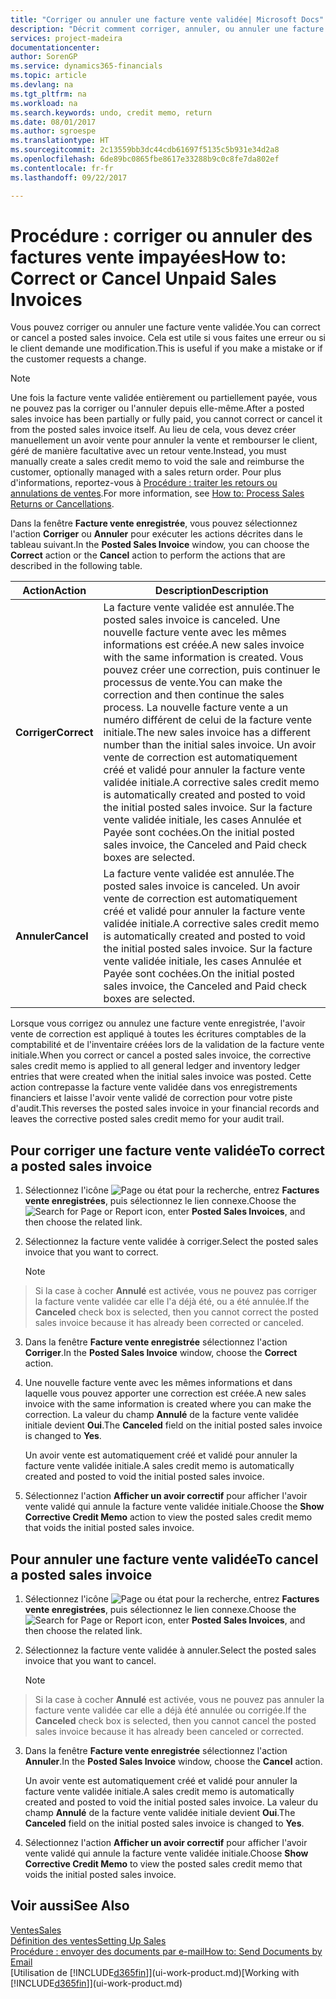 ```yaml
---
title: "Corriger ou annuler une facture vente validée| Microsoft Docs"
description: "Décrit comment corriger, annuler, ou annuler une facture vente enregistrée et lettrer un avoir vente."
services: project-madeira
documentationcenter: 
author: SorenGP
ms.service: dynamics365-financials
ms.topic: article
ms.devlang: na
ms.tgt_pltfrm: na
ms.workload: na
ms.search.keywords: undo, credit memo, return
ms.date: 08/01/2017
ms.author: sgroespe
ms.translationtype: HT
ms.sourcegitcommit: 2c13559bb3dc44cdb61697f5135c5b931e34d2a8
ms.openlocfilehash: 6de89bc0865fbe8617e33288b9c0c8fe7da802ef
ms.contentlocale: fr-fr
ms.lasthandoff: 09/22/2017

---
```

# <a name="how-to-correct-or-cancel-unpaid-sales-invoices"></a><span data-ttu-id="e04b8-103">Procédure : corriger ou annuler des factures vente impayées</span><span class="sxs-lookup"><span data-stu-id="e04b8-103">How to: Correct or Cancel Unpaid Sales Invoices</span></span>
<span data-ttu-id="e04b8-104">Vous pouvez corriger ou annuler une facture vente validée.</span><span class="sxs-lookup"><span data-stu-id="e04b8-104">You can correct or cancel a posted sales invoice.</span></span> <span data-ttu-id="e04b8-105">Cela est utile si vous faites une erreur ou si le client demande une modification.</span><span class="sxs-lookup"><span data-stu-id="e04b8-105">This is useful if you make a mistake or if the customer requests a change.</span></span>

> [!NOTE]  
>   <span data-ttu-id="e04b8-106">Une fois la facture vente validée entièrement ou partiellement payée, vous ne pouvez pas la corriger ou l'annuler depuis elle-même.</span><span class="sxs-lookup"><span data-stu-id="e04b8-106">After a posted sales invoice has been partially or fully paid, you cannot correct or cancel it from the posted sales invoice itself.</span></span> <span data-ttu-id="e04b8-107">Au lieu de cela, vous devez créer manuellement un avoir vente pour annuler la vente et rembourser le client, géré de manière facultative avec un retour vente.</span><span class="sxs-lookup"><span data-stu-id="e04b8-107">Instead, you must manually create a sales credit memo to void the sale and reimburse the customer, optionally managed with a sales return order.</span></span> <span data-ttu-id="e04b8-108">Pour plus d'informations, reportez-vous à [Procédure : traiter les retours ou annulations de ventes](sales-how-process-sales-returns-cancellations.md).</span><span class="sxs-lookup"><span data-stu-id="e04b8-108">For more information, see [How to: Process Sales Returns or Cancellations](sales-how-process-sales-returns-cancellations.md).</span></span>

<span data-ttu-id="e04b8-109">Dans la fenêtre **Facture vente enregistrée**, vous pouvez sélectionnez l'action **Corriger** ou **Annuler** pour exécuter les actions décrites dans le tableau suivant.</span><span class="sxs-lookup"><span data-stu-id="e04b8-109">In the **Posted Sales Invoice** window, you can choose the **Correct** action or the **Cancel** action to perform the actions that are described in the following table.</span></span>

| <span data-ttu-id="e04b8-110">Action</span><span class="sxs-lookup"><span data-stu-id="e04b8-110">Action</span></span> | <span data-ttu-id="e04b8-111">Description</span><span class="sxs-lookup"><span data-stu-id="e04b8-111">Description</span></span> |
| --- | --- |
| <span data-ttu-id="e04b8-112">**Corriger**</span><span class="sxs-lookup"><span data-stu-id="e04b8-112">**Correct**</span></span> |<span data-ttu-id="e04b8-113">La facture vente validée est annulée.</span><span class="sxs-lookup"><span data-stu-id="e04b8-113">The posted sales invoice is canceled.</span></span> <span data-ttu-id="e04b8-114">Une nouvelle facture vente avec les mêmes informations est créée.</span><span class="sxs-lookup"><span data-stu-id="e04b8-114">A new sales invoice with the same information is created.</span></span> <span data-ttu-id="e04b8-115">Vous pouvez créer une correction, puis continuer le processus de vente.</span><span class="sxs-lookup"><span data-stu-id="e04b8-115">You can make the correction and then continue the sales process.</span></span> <span data-ttu-id="e04b8-116">La nouvelle facture vente a un numéro différent de celui de la facture vente initiale.</span><span class="sxs-lookup"><span data-stu-id="e04b8-116">The new sales invoice has a different number than the initial sales invoice.</span></span> <span data-ttu-id="e04b8-117">Un avoir vente de correction est automatiquement créé et validé pour annuler la facture vente validée initiale.</span><span class="sxs-lookup"><span data-stu-id="e04b8-117">A corrective sales credit memo is automatically created and posted to void the initial posted sales invoice.</span></span> <span data-ttu-id="e04b8-118">Sur la facture vente validée initiale, les cases Annulée et Payée sont cochées.</span><span class="sxs-lookup"><span data-stu-id="e04b8-118">On the initial posted sales invoice, the Canceled and Paid check boxes are selected.</span></span> |
| <span data-ttu-id="e04b8-119">**Annuler**</span><span class="sxs-lookup"><span data-stu-id="e04b8-119">**Cancel**</span></span> |<span data-ttu-id="e04b8-120">La facture vente validée est annulée.</span><span class="sxs-lookup"><span data-stu-id="e04b8-120">The posted sales invoice is canceled.</span></span> <span data-ttu-id="e04b8-121">Un avoir vente de correction est automatiquement créé et validé pour annuler la facture vente validée initiale.</span><span class="sxs-lookup"><span data-stu-id="e04b8-121">A corrective sales credit memo is automatically created and posted to void the initial posted sales invoice.</span></span> <span data-ttu-id="e04b8-122">Sur la facture vente validée initiale, les cases Annulée et Payée sont cochées.</span><span class="sxs-lookup"><span data-stu-id="e04b8-122">On the initial posted sales invoice, the Canceled and Paid check boxes are selected.</span></span> |

<span data-ttu-id="e04b8-123">Lorsque vous corrigez ou annulez une facture vente enregistrée, l'avoir vente de correction est appliqué à toutes les écritures comptables de la comptabilité et de l'inventaire créées lors de la validation de la facture vente initiale.</span><span class="sxs-lookup"><span data-stu-id="e04b8-123">When you correct or cancel a posted sales invoice, the corrective sales credit memo is applied to all general ledger and inventory ledger entries that were created when the initial sales invoice was posted.</span></span> <span data-ttu-id="e04b8-124">Cette action contrepasse la facture vente validée dans vos enregistrements financiers et laisse l'avoir vente validé de correction pour votre piste d'audit.</span><span class="sxs-lookup"><span data-stu-id="e04b8-124">This reverses the posted sales invoice in your financial records and leaves the corrective posted sales credit memo for your audit trail.</span></span>

## <a name="to-correct-a-posted-sales-invoice"></a><span data-ttu-id="e04b8-125">Pour corriger une facture vente validée</span><span class="sxs-lookup"><span data-stu-id="e04b8-125">To correct a posted sales invoice</span></span>
1. <span data-ttu-id="e04b8-126">Sélectionnez l'icône ![Page ou état pour la recherche](media/ui-search/search_small.png "Page ou état pour la recherche"), entrez **Factures vente enregistrées**, puis sélectionnez le lien connexe.</span><span class="sxs-lookup"><span data-stu-id="e04b8-126">Choose the ![Search for Page or Report](media/ui-search/search_small.png "Search for Page or Report icon") icon, enter **Posted Sales Invoices**, and then choose the related link.</span></span>  
2. <span data-ttu-id="e04b8-127">Sélectionnez la facture vente validée à corriger.</span><span class="sxs-lookup"><span data-stu-id="e04b8-127">Select the posted sales invoice that you want to correct.</span></span>

    > [!NOTE]  
>   <span data-ttu-id="e04b8-128">Si la case à cocher **Annulé** est activée, vous ne pouvez pas corriger la facture vente validée car elle l'a déjà été, ou a été annulée.</span><span class="sxs-lookup"><span data-stu-id="e04b8-128">If the **Canceled** check box is selected, then you cannot correct the posted sales invoice because it has already been corrected or canceled.</span></span>
3. <span data-ttu-id="e04b8-129">Dans la fenêtre **Facture vente enregistrée** sélectionnez l'action **Corriger**.</span><span class="sxs-lookup"><span data-stu-id="e04b8-129">In the **Posted Sales Invoice** window, choose the **Correct** action.</span></span>  
4. <span data-ttu-id="e04b8-130">Une nouvelle facture vente avec les mêmes informations et dans laquelle vous pouvez apporter une correction est créée.</span><span class="sxs-lookup"><span data-stu-id="e04b8-130">A new sales invoice with the same information is created where you can make the correction.</span></span> <span data-ttu-id="e04b8-131">La valeur du champ **Annulé** de la facture vente validée initiale devient **Oui**.</span><span class="sxs-lookup"><span data-stu-id="e04b8-131">The **Canceled** field on the initial posted sales invoice is changed to **Yes**.</span></span>

    <span data-ttu-id="e04b8-132">Un avoir vente est automatiquement créé et validé pour annuler la facture vente validée initiale.</span><span class="sxs-lookup"><span data-stu-id="e04b8-132">A sales credit memo is automatically created and posted to void the initial posted sales invoice.</span></span>
5. <span data-ttu-id="e04b8-133">Sélectionnez l'action **Afficher un avoir correctif** pour afficher l'avoir vente validé qui annule la facture vente validée initiale.</span><span class="sxs-lookup"><span data-stu-id="e04b8-133">Choose the **Show Corrective Credit Memo** action to view the posted sales credit memo that voids the initial posted sales invoice.</span></span>

## <a name="to-cancel-a-posted-sales-invoice"></a><span data-ttu-id="e04b8-134">Pour annuler une facture vente validée</span><span class="sxs-lookup"><span data-stu-id="e04b8-134">To cancel a posted sales invoice</span></span>
1. <span data-ttu-id="e04b8-135">Sélectionnez l'icône ![Page ou état pour la recherche](media/ui-search/search_small.png "Page ou état pour la recherche"), entrez **Factures vente enregistrées**, puis sélectionnez le lien connexe.</span><span class="sxs-lookup"><span data-stu-id="e04b8-135">Choose the ![Search for Page or Report](media/ui-search/search_small.png "Search for Page or Report icon") icon, enter **Posted Sales Invoices**, and then choose the related link.</span></span>  
2. <span data-ttu-id="e04b8-136">Sélectionnez la facture vente validée à annuler.</span><span class="sxs-lookup"><span data-stu-id="e04b8-136">Select the posted sales invoice that you want to cancel.</span></span>

    > [!NOTE]  
>   <span data-ttu-id="e04b8-137">Si la case à cocher **Annulé** est activée, vous ne pouvez pas annuler la facture vente validée car elle a déjà été annulée ou corrigée.</span><span class="sxs-lookup"><span data-stu-id="e04b8-137">If the **Canceled** check box is selected, then you cannot cancel the posted sales invoice because it has already been canceled or corrected.</span></span>
3. <span data-ttu-id="e04b8-138">Dans la fenêtre **Facture vente enregistrée** sélectionnez l'action **Annuler**.</span><span class="sxs-lookup"><span data-stu-id="e04b8-138">In the **Posted Sales Invoice** window, choose the **Cancel** action.</span></span>

    <span data-ttu-id="e04b8-139">Un avoir vente est automatiquement créé et validé pour annuler la facture vente validée initiale.</span><span class="sxs-lookup"><span data-stu-id="e04b8-139">A sales credit memo is automatically created and posted to void the initial posted sales invoice.</span></span> <span data-ttu-id="e04b8-140">La valeur du champ **Annulé** de la facture vente validée initiale devient **Oui**.</span><span class="sxs-lookup"><span data-stu-id="e04b8-140">The **Canceled** field on the initial posted sales invoice is changed to **Yes**.</span></span>
4. <span data-ttu-id="e04b8-141">Sélectionnez l'action **Afficher un avoir correctif** pour afficher l'avoir vente validé qui annule la facture vente validée initiale.</span><span class="sxs-lookup"><span data-stu-id="e04b8-141">Choose **Show Corrective Credit Memo** to view the posted sales credit memo that voids the initial posted sales invoice.</span></span>

## <a name="see-also"></a><span data-ttu-id="e04b8-142">Voir aussi</span><span class="sxs-lookup"><span data-stu-id="e04b8-142">See Also</span></span>
[<span data-ttu-id="e04b8-143">Ventes</span><span class="sxs-lookup"><span data-stu-id="e04b8-143">Sales</span></span>](sales-manage-sales.md)  
[<span data-ttu-id="e04b8-144">Définition des ventes</span><span class="sxs-lookup"><span data-stu-id="e04b8-144">Setting Up Sales</span></span>](sales-setup-sales.md)  
[<span data-ttu-id="e04b8-145">Procédure : envoyer des documents par e-mail</span><span class="sxs-lookup"><span data-stu-id="e04b8-145">How to: Send Documents by Email</span></span>](ui-how-send-documents-email.md)  
<span data-ttu-id="e04b8-146">[Utilisation de [!INCLUDE[d365fin](includes/d365fin_md.md)]](ui-work-product.md)</span><span class="sxs-lookup"><span data-stu-id="e04b8-146">[Working with [!INCLUDE[d365fin](includes/d365fin_md.md)]](ui-work-product.md)</span></span>

